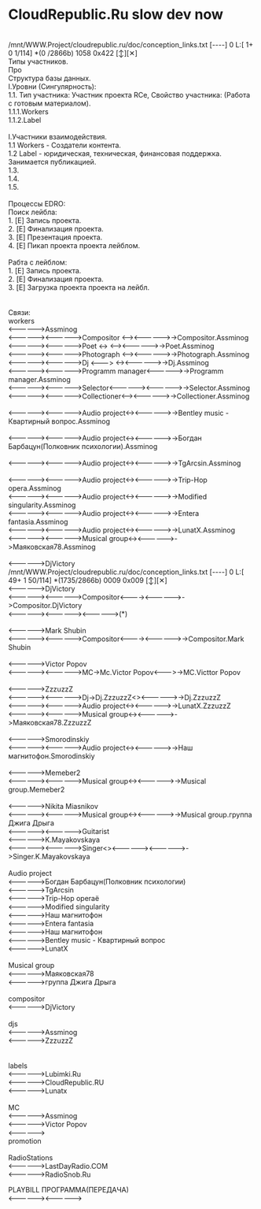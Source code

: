 # CloudRepublic.Ru slow dev now
<br/>
/mnt/WWW.Project/cloudrepublic.ru/doc/conception_links.txt   [----]  0 L:[  1+ 0   1/114] *(0   /2866b) 1058 0x422                    [↕][✕]<br/>
Типы участников.<br/>
Про<br/>
Структура базы данных.<br/>
I.Уровни (Сингулярность):<br/>
1.1. Тип участника: Участник проекта RCe, Свойство  участника: (Работа с готовым материалом).<br/>
1.1.1.Workers<br/>
1.1.2.Label<br/>
<br/>
I.Участники взаимодействия.<br/>
1.1 Workers - Создатели контента.<br/>
1.2 Label - юридическая, техническая, финансовая поддержка. Занимается публикацией.<br/>
1.3.<br/>
1.4.<br/>
1.5.<br/>
<br/>
Процессы EDRO:<br/>
Поиск лейбла:<br/>
1. [E] Запись проекта.<br/>
2. [E] Финализация проекта.<br/>
3. [E] Презентация проекта.<br/>
4. [E] Пикап проекта проекта лейблом.<br/>
<br/>
Рабта с лейблом:<br/>
1. [E] Запись проекта.<br/>
2. [E] Финализация проекта.<br/>
3. [E] Загрузка проекта проекта на лейбл.<br/>
<br/>
<br/>
Связи:<br/>
workers<br/>
<------>Assminog<br/>
<------><------>Compositor  <--><------>->Compositor.Assminog<br/>
<------><------>Poet <->    <--><------>->Poet.Assminog<br/>
<------><------>Photograph  <--><------>->Photograph.Assminog<br/>
<------><------>Dj <--->     <-><------>->Dj.Assminog<br/>
<------><------>Programm manager<------>->Programm manager.Assminog<br/>
<------><------>Selector<------><------>->Selector.Assminog<br/>
<------><------>Collectioner<--><------>->Collectioner.Assminog<br/>
<br/>
<------><------>Audio project<-><------>->Bentley music - Квартирный вопрос.Assminog<br/><br/>
<------><------>Audio project<-><------>->Богдан Барбацун(Полковник психологии).Assminog<br/><br/>
<------><------>Audio project<-><------>->TgArcsin.Assminog<br/><br/>
<------><------>Audio project<-><------>->Trip-Hop opera.Assminog<br/>
<------><------>Audio project<-><------>->Modified singularity.Assminog<br/>
<------><------>Audio project<-><------>->Entera fantasia.Assminog<br/>
<------><------>Audio project<-><------>->LunatX.Assminog<br/>
<------><------>Musical group<-><------>->Маяковская78.Assminog<br/>
<br/>
<------>DjVictory<br/>
/mnt/WWW.Project/cloudrepublic.ru/doc/conception_links.txt   [----]  0 L:[ 49+ 1  50/114] *(1735/2866b) 0009 0x009                    [↕][✕]<br/>
<------>DjVictory<br/>
<------><------>Compositor<----><------>->Compositor.DjVictory<br/>
<------><------><------>(*)<br/>
<br/>
<------>Mark Shubin<br/>
<------><------>Compositor<----><------>->Compositor.Mark Shubin<br/>
<br/>
<------>Victor Popov<br/>
<------><------>MC->Mc.Victor Popov<--->->MC.Victtor Popov<br/>
<br/>
<------>ZzzuzzZ<br/>
<------><------>Dj->Dj.ZzzuzzZ<><------>->Dj.ZzzuzzZ<br/>
<------><------>Audio project<-><------>->LunatX.ZzzuzzZ<br/>
<------><------>Musical group<-><------>->Маяковская78.ZzzuzzZ<br/>
<br/>
<------>Smorodinskiy<br/>
<------><------>Audio project<-><------>->Наш магнитофон.Smorodinskiy<br/>
<br/>
<------>Memeber2<br/>
<------><------>Musical group<-><------>->Musical group.Memeber2<br/>
<br/>
<------>Nikita Miasnikov<br/>
<------><------>Musical group<-><------>->Musical group.группа Джига Дрыга<br/>
<------><------>Guitarist<br/>
<------>K.Mayakovskaya<br/>
<------><------>Singer<><------><------>->Singer.K.Mayakovskaya<br/>
<br/>
Audio project<br/>
<------>Богдан Барбацун(Полковник психологии)<br/>
<------>TgArcsin<br/>
<------>Trip-Hop operaё<br/>
<------>Modified singularity<br/>
<------>Наш магнитофон<br/>
<------>Entera fantasia<br/>
<------>Наш магнитофон<br/>
<------>Bentley music - Квартирный вопрос<br/>
<------>LunatX<br/>
<br/>
Musical group<br/>
<------>Маяковская78<br/>
<------>группа Джига Дрыга<br/>
<br/>
compositor<br/>
<------>DjVictory<br/>
<br/>
djs<br/>
<------>Assminog<br/>
<------>ZzzuzzZ<br/>
<br/>
<br/>
labels<br/>
<------>Lubimki.Ru<br/>
<------>CloudRepublic.RU<br/>
<------>Lunatx<br/>
<br/>
MC<br/>
<------>Assminog<br/>
<------>Victor Popov<br/>
<------><br/>
promotion<br/>
<br/>
RadioStations<br/>
<------>LastDayRadio.COM<br/>
<------>RadioSnob.Ru<br/>

PLAYBILL ПРОГРАММА(ПЕРЕДАЧА)<br/>
<------><------><br/>




<br/><br/><br/><br/><br/>
